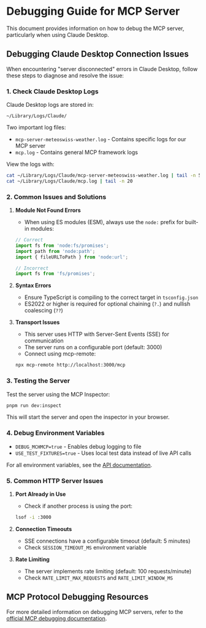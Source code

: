 # Debugging Guide for MCP Server

This document provides information on how to debug the MCP server, particularly when using Claude Desktop.

## Debugging Claude Desktop Connection Issues

When encountering "server disconnected" errors in Claude Desktop, follow these steps to diagnose and resolve the issue:

### 1. Check Claude Desktop Logs

Claude Desktop logs are stored in:

```
~/Library/Logs/Claude/
```

Two important log files:

- `mcp-server-meteoswiss-weather.log` - Contains specific logs for our MCP server
- `mcp.log` - Contains general MCP framework logs

View the logs with:

```bash
cat ~/Library/Logs/Claude/mcp-server-meteoswiss-weather.log | tail -n 50
cat ~/Library/Logs/Claude/mcp.log | tail -n 20
```

### 2. Common Issues and Solutions

1. **Module Not Found Errors**
   - When using ES modules (ESM), always use the `node:` prefix for built-in modules:

   ```typescript
   // Correct
   import fs from 'node:fs/promises';
   import path from 'node:path';
   import { fileURLToPath } from 'node:url';
   
   // Incorrect
   import fs from 'fs/promises';
   ```

2. **Syntax Errors**
   - Ensure TypeScript is compiling to the correct target in `tsconfig.json`
   - ES2022 or higher is required for optional chaining (`?.`) and nullish coalescing (`??`)

3. **Transport Issues**
   - This server uses HTTP with Server-Sent Events (SSE) for communication
   - The server runs on a configurable port (default: 3000)
   - Connect using mcp-remote:

   ```bash
   npx mcp-remote http://localhost:3000/mcp
   ```

### 3. Testing the Server

Test the server using the MCP Inspector:

```bash
pnpm run dev:inspect
```

This will start the server and open the inspector in your browser.

### 4. Debug Environment Variables

- `DEBUG_MCHMCP=true` - Enables debug logging to file
- `USE_TEST_FIXTURES=true` - Uses local test data instead of live API calls

For all environment variables, see the [API documentation](architecture/api-design.md#environment-configuration).

### 5. Common HTTP Server Issues

1. **Port Already in Use**
   - Check if another process is using the port:
   ```bash
   lsof -i :3000
   ```

2. **Connection Timeouts**
   - SSE connections have a configurable timeout (default: 5 minutes)
   - Check `SESSION_TIMEOUT_MS` environment variable

3. **Rate Limiting**
   - The server implements rate limiting (default: 100 requests/minute)
   - Check `RATE_LIMIT_MAX_REQUESTS` and `RATE_LIMIT_WINDOW_MS`

## MCP Protocol Debugging Resources

For more detailed information on debugging MCP servers, refer to the [official MCP debugging documentation](https://modelcontextprotocol.io/docs/tools/debugging).
